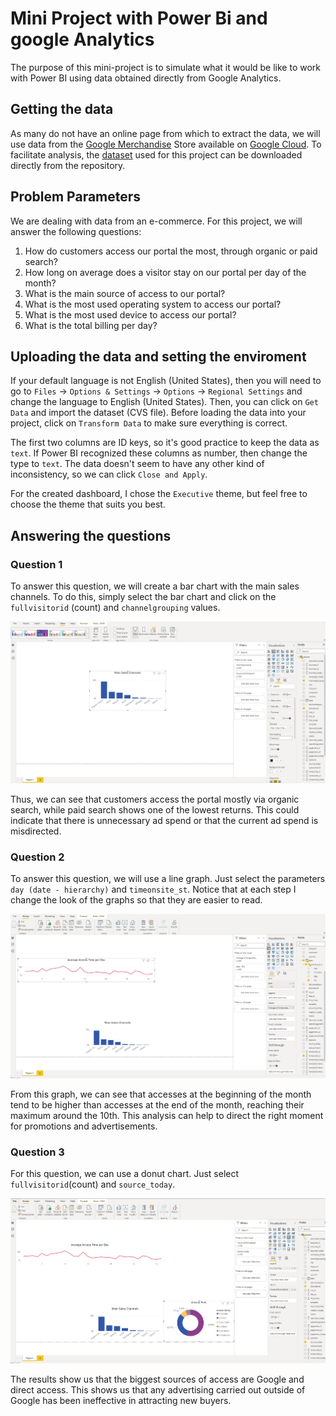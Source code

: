 # Mini Project with Power Bi and google Analytics

The purpose of this mini-project is to simulate what it would be like to work with Power BI using data obtained directly from Google Analytics.

## Getting the data

As many do not have an online page from which to extract the data, we will use data from the [Google Merchandise](https://www.googlemerchandisestore.com/) Store available on [Google Cloud](https://cloud.google.com/). To facilitate analysis, the [dataset](./assets/dataset.csv) used for this project can be downloaded directly from the repository.

## Problem Parameters

We are dealing with data from an e-commerce. For this project, we will answer the following questions:

1. How do customers access our portal the most, through organic or paid search?
2. How long on average does a visitor stay on our portal per day of the month?
3. What is the main source of access to our portal?
4. What is the most used operating system to access our portal?
5. What is the most used device to access our portal?
6. What is the total billing per day?

## Uploading the data and setting the enviroment

If your default language is not English (United States), then you will need to go to `Files` &rarr; `Options & Settings` &rarr; `Options` &rarr; `Regional Settings` and change the language to English (United States). Then, you can click on `Get Data` and import the dataset (CVS file). Before loading the data into your project, click on `Transform Data` to make sure everything is correct.

The first two columns are ID keys, so it's good practice to keep the data as `text`. If Power BI recognized these columns as number, then change the type to `text`. The data doesn't seem to have any other kind of inconsistency, so we can click `Close and Apply`.

For the created dashboard, I chose the `Executive` theme, but feel free to choose the theme that suits you best.

## Answering the questions
### Question 1

To answer this question, we will create a bar chart with the main sales channels. To do this, simply select the bar chart and click on the `fullvisitorid` (count) and `channelgrouping` values.

![Image 1](./assets/images/image1.PNG)

Thus, we can see that customers access the portal mostly via organic search, while paid search shows one of the lowest returns. This could indicate that there is unnecessary ad spend or that the current ad spend is misdirected.

### Question 2

To answer this question, we will use a line graph. Just select the parameters `day (date - hierarchy)` and `timeonsite_st`. Notice that at each step I change the look of the graphs so that they are easier to read.

![Image 2](./assets/images/image2.PNG)

From this graph, we can see that accesses at the beginning of the month tend to be higher than accesses at the end of the month, reaching their maximum around the 10th. This analysis can help to direct the right moment for promotions and advertisements.

### Question 3

For this question, we can use a donut chart. Just select `fullvisitorid`(count) and `source_today`.

![Image 2](./assets/images/image3.PNG)

The results show us that the biggest sources of access are Google and direct access. This shows us that any advertising carried out outside of Google has been ineffective in attracting new buyers.